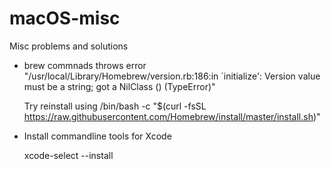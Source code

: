 # macOS-misc
Misc problems and solutions

- brew commnads throws error "/usr/local/Library/Homebrew/version.rb:186:in `initialize': Version value must be a string; got a NilClass () (TypeError)"

  Try reinstall using
  /bin/bash -c "$(curl -fsSL https://raw.githubusercontent.com/Homebrew/install/master/install.sh)"

- Install commandline tools for Xcode
  
  xcode-select --install
